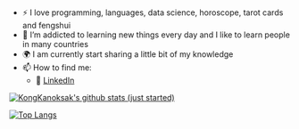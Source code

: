 - :zap: I love programming, languages, data science, horoscope, tarot cards and fengshui
- 🌱 I’m addicted to learning new things every day and I like to learn people in many countries
- :earth_africa: I am currently start sharing a little bit of my knowledge 
- 📫 How to find me: 
  - :office: [LinkedIn](https://www.linkedin.com/in/skanoksak/)
  
[![KongKanoksak's github stats (just started)](https://github-readme-stats.vercel.app/api?username=kongkanoksak&count_private=true&show_icons=true&theme=radical&hide_rank=false)](https://github.com/anuraghazra/github-readme-stats)


[![Top Langs](https://github-readme-stats.vercel.app/api/top-langs/?username=kongkanoksak)](https://github.com/anuraghazra/github-readme-stats)
